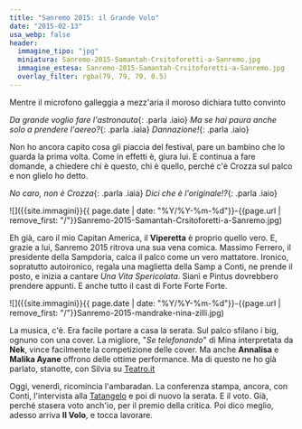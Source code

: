 ```yaml
---
title: "Sanremo 2015: il Grande Volo"
date: "2015-02-13"
usa_webp: false
header:
  immagine_tipo: "jpg"
  miniatura: Sanremo-2015-Samantah-Crsitoforetti-a-Sanremo.jpg
  immagine_estesa: Sanremo-2015-Samantah-Crsitoforetti-a-Sanremo.jpg
  overlay_filter: rgba(79, 79, 79, 0.5)
---
```


Mentre il microfono galleggia a mezz'aria il moroso dichiara tutto convinto

_Da grande voglio fare l'astronauta_{: .parla .iaio}
_Ma se hai paura anche solo a prendere l'aereo?_{: .parla .iaia}
_Dannazione!_{: .parla .iaio}

Non ho ancora capito cosa gli piaccia del festival, pare un bambino che lo guarda la prima volta. Come in effetti è, giura lui. E continua a fare domande, a chiedere chi è questo, chi è quello, perché c'è Crozza sul palco e non glielo ho detto.

_No caro, non è Crozza_{: .parla .iaia}
_Dici che è l'originale!?_{: .parla .iaio}

![]({{site.immagini}}{{ page.date | date: "%Y/%Y-%m-%d"}}-{{page.url | remove_first: "/"}}Sanremo-2015-Samantah-Crsitoforetti-a-Sanremo.jpg)

Eh già, caro il mio Capitan America, il **Viperetta** è proprio quello vero. E, grazie a lui, Sanremo 2015 ritrova una sua vena comica. Massimo Ferrero, il presidente della Sampdoria, calca il palco come un vero mattatore. Ironico, sopratutto autoironico, regala una maglietta della Samp a Conti, ne prende il posto, e inizia a cantare _Una Vita Spericolata_. Siani e Pintus dovrebbero prendere appunti. E anche tutto il cast di Forte Forte Forte.

![]({{site.immagini}}{{ page.date | date: "%Y/%Y-%m-%d"}}-{{page.url | remove_first: "/"}}Sanremo-2015-mandrake-nina-zilli.jpg)

La musica, c'è. Era facile portare a casa la serata. Sul palco sfilano i big, ognuno con una cover. La migliore, "_Se telefonando_" di Mina interpretata da **Nek**, vince facilmente la competizione delle cover. Ma anche **Annalisa** e **Malika Ayane** offrono delle ottime performance. Ma di questo ne ho già parlato, stanotte, con Silvia su [Teatro.it](http://www.teatro.it/musica/sanremo_2015/sanremo_le_pagelle_della_serata_cover_vince_nek_14488)

Oggi, venerdì, ricomincia l'ambaradan. La conferenza stampa, ancora, con Conti, l'intervista alla [Tatangelo](http://www.teatro.it/musica/sanremo_2015/anna_tatangelo_a_sanremo_mai_stata_cosi_libera_14489) e poi di nuovo la serata. E il voto. Già, perché stasera voto anch'io, per il premio della critica. Poi dico meglio, adesso arriva **Il Volo**, e tocca lavorare.
